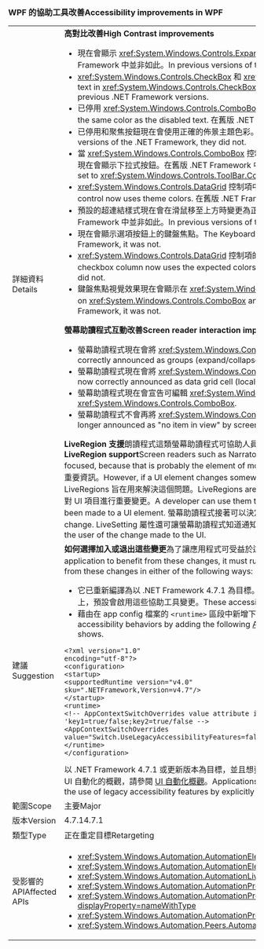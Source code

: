 ### <a name="accessibility-improvements-in-wpf"></a><span data-ttu-id="e0706-101">WPF 的協助工具改善</span><span class="sxs-lookup"><span data-stu-id="e0706-101">Accessibility improvements in WPF</span></span>

|   |   |
|---|---|
|<span data-ttu-id="e0706-102">詳細資料</span><span class="sxs-lookup"><span data-stu-id="e0706-102">Details</span></span>|<span data-ttu-id="e0706-103"><strong>高對比改善</strong></span><span class="sxs-lookup"><span data-stu-id="e0706-103"><strong>High Contrast improvements</strong></span></span><ul><li><span data-ttu-id="e0706-104">現在會顯示 <xref:System.Windows.Controls.Expander> 控制項的焦點。</span><span class="sxs-lookup"><span data-stu-id="e0706-104">The focus for the <xref:System.Windows.Controls.Expander> control is now visible.</span></span> <span data-ttu-id="e0706-105">在舊版 .NET Framework 中並非如此。</span><span class="sxs-lookup"><span data-stu-id="e0706-105">In previous versions of the .NET Framework, it was not.</span></span></li><li><span data-ttu-id="e0706-106"><xref:System.Windows.Controls.CheckBox> 和 <xref:System.Windows.Controls.RadioButton> 控制項在選取時，其中的文字現在比起舊版 .NET Framework 更容易查看。</span><span class="sxs-lookup"><span data-stu-id="e0706-106">The text in <xref:System.Windows.Controls.CheckBox> and <xref:System.Windows.Controls.RadioButton> controls when they are selected is now easier to see than in previous .NET Framework versions.</span></span></li><li><span data-ttu-id="e0706-107">已停用 <xref:System.Windows.Controls.ComboBox> 的框線現在與已停用文字的色彩相同。</span><span class="sxs-lookup"><span data-stu-id="e0706-107">The border of a disabled <xref:System.Windows.Controls.ComboBox> is now the same color as the disabled text.</span></span> <span data-ttu-id="e0706-108">在舊版 .NET Framework 中並非如此。</span><span class="sxs-lookup"><span data-stu-id="e0706-108">In previous versions of the .NET Framework, it was not.</span></span></li><li><span data-ttu-id="e0706-109">已停用和聚焦按鈕現在會使用正確的佈景主題色彩。</span><span class="sxs-lookup"><span data-stu-id="e0706-109">Disabled and focused buttons now use the correct theme color.</span></span> <span data-ttu-id="e0706-110">在舊版 .NET Framework 中並非如此。</span><span class="sxs-lookup"><span data-stu-id="e0706-110">In previous versions of the .NET Framework, they did not.</span></span></li><li><span data-ttu-id="e0706-111">當 <xref:System.Windows.Controls.ComboBox> 控制項的樣式設定為 <xref:System.Windows.Controls.ToolBar.ComboBoxStyleKey?displayProperty=nameWithType> 時，現在會顯示下拉式按鈕。在舊版 .NET Framework 中並非如此。</span><span class="sxs-lookup"><span data-stu-id="e0706-111">The dropdown button is now visible when a <xref:System.Windows.Controls.ComboBox> control's style is set to <xref:System.Windows.Controls.ToolBar.ComboBoxStyleKey?displayProperty=nameWithType>, In previous versions of the .NET Framework, it was not.</span></span></li><li><span data-ttu-id="e0706-112"><xref:System.Windows.Controls.DataGrid> 控制項中的排序指標箭號現在會使用佈景主題色彩。</span><span class="sxs-lookup"><span data-stu-id="e0706-112">The sort indicator arrow in a <xref:System.Windows.Controls.DataGrid> control now uses theme colors.</span></span> <span data-ttu-id="e0706-113">在舊版 .NET Framework 中並非如此。</span><span class="sxs-lookup"><span data-stu-id="e0706-113">In previous versions of the .NET Framework, it did not.</span></span></li><li><span data-ttu-id="e0706-114">預設的超連結樣式現在會在滑鼠移至上方時變更為正確的佈景主題色彩。</span><span class="sxs-lookup"><span data-stu-id="e0706-114">The default hyperlink style now changes to the correct theme color on mouse over.</span></span> <span data-ttu-id="e0706-115">在舊版 .NET Framework 中並非如此。</span><span class="sxs-lookup"><span data-stu-id="e0706-115">In previous versions of the .NET Framework, it did not.</span></span></li><li><span data-ttu-id="e0706-116">現在會顯示選項按鈕上的鍵盤焦點。</span><span class="sxs-lookup"><span data-stu-id="e0706-116">The Keyboard focus on radio buttons is now visible.</span></span> <span data-ttu-id="e0706-117">在舊版 .NET Framework 中並非如此。</span><span class="sxs-lookup"><span data-stu-id="e0706-117">In previous versions of the .NET Framework, it was not.</span></span></li><li><span data-ttu-id="e0706-118"><xref:System.Windows.Controls.DataGrid> 控制項的核取方塊資料行現在會使用鍵盤焦點回饋的預期色彩。</span><span class="sxs-lookup"><span data-stu-id="e0706-118">The <xref:System.Windows.Controls.DataGrid> control's checkbox column now uses the expected colors for keyboard focus feedback.</span></span> <span data-ttu-id="e0706-119">在舊版 .NET Framework 中並非如此。</span><span class="sxs-lookup"><span data-stu-id="e0706-119">In previous versions of the .NET Framework, it did not.</span></span></li><li><span data-ttu-id="e0706-120">鍵盤焦點視覺效果現在會顯示在 <xref:System.Windows.Controls.ComboBox> 和 <xref:System.Windows.Controls.ListBox> 上。</span><span class="sxs-lookup"><span data-stu-id="e0706-120">the Keyboard focus visuals are now visible on <xref:System.Windows.Controls.ComboBox> and <xref:System.Windows.Controls.ListBox>.</span></span> <span data-ttu-id="e0706-121">在舊版 .NET Framework 中並非如此。</span><span class="sxs-lookup"><span data-stu-id="e0706-121">In previous versions of the .NET Framework, it was not.</span></span></li></ul><span data-ttu-id="e0706-122"><strong>螢幕助讀程式互動改善</strong></span><span class="sxs-lookup"><span data-stu-id="e0706-122"><strong>Screen reader interaction improvements</strong></span></span><ul><li><span data-ttu-id="e0706-123">螢幕助讀程式現在會將 <xref:System.Windows.Controls.Expander> 控制項正確宣告為群組 (展開/摺疊)。</span><span class="sxs-lookup"><span data-stu-id="e0706-123"><xref:System.Windows.Controls.Expander> controls are now correctly announced as groups (expand/collapse) by screen readers.</span></span></li><li><span data-ttu-id="e0706-124">螢幕助讀程式現在會將 <xref:System.Windows.Controls.DataGridCell> 控制項正確宣告為資料儲存格 (展開/摺疊)。</span><span class="sxs-lookup"><span data-stu-id="e0706-124"><xref:System.Windows.Controls.DataGridCell> controls are now correctly announced as data grid cell (localized) by screen readers.</span></span></li><li><span data-ttu-id="e0706-125">螢幕助讀程式現在會宣告可編輯 <xref:System.Windows.Controls.ComboBox> 的名稱。</span><span class="sxs-lookup"><span data-stu-id="e0706-125">Screen readers will now announce the name of an editable <xref:System.Windows.Controls.ComboBox>.</span></span></li><li><span data-ttu-id="e0706-126">螢幕助讀程式不會再將 <xref:System.Windows.Controls.PasswordBox> 控制項宣告為「檢視中無任何項目」。</span><span class="sxs-lookup"><span data-stu-id="e0706-126"><xref:System.Windows.Controls.PasswordBox> controls are no longer announced as &quot;no item in view&quot; by screen readers.</span></span></li></ul><span data-ttu-id="e0706-127"><strong>LiveRegion 支援</strong>朗讀程式這類螢幕助讀程式可協助人員了解應用程式 UI 內容，通常是透過描述目前焦點所在 UI 的相關內容，因為這可能是大部分使用者感興趣的項目。</span><span class="sxs-lookup"><span data-stu-id="e0706-127"><strong>LiveRegion support</strong>Screen readers such as Narrator help people know the UI contents of an application, usually by describing something about the UI that's currently focused, because that is probably the element of most interest to the user.</span></span> <span data-ttu-id="e0706-128">不過，如果螢幕某處的 UI 項目變更，而且沒有焦點，則使用者可能不會收到通知，並且可能會遺失重要資訊。</span><span class="sxs-lookup"><span data-stu-id="e0706-128">However, if a UI element changes somewhere in the screen and it does not have the focus, the user may not be informed and miss important information.</span></span> <span data-ttu-id="e0706-129">LiveRegions 旨在用來解決這個問題。</span><span class="sxs-lookup"><span data-stu-id="e0706-129">LiveRegions are meant to solve this problem.</span></span> <span data-ttu-id="e0706-130">開發人員可以使用它們來通知螢幕助讀程式或任何其他 [UI 自動化][UI 自動化概觀](~/docs/framework/ui-automation/ui-automation-overview.md)用戶端，已對 UI 項目進行重要變更。</span><span class="sxs-lookup"><span data-stu-id="e0706-130">A developer can use them to inform the screen reader or any other [UI Automation][UI Automation Overview](~/docs/framework/ui-automation/ui-automation-overview.md) client that an important change has been made to a UI element.</span></span> <span data-ttu-id="e0706-131">螢幕助讀程式接著可以決定如何和何時通知使用者已進行這項變更。</span><span class="sxs-lookup"><span data-stu-id="e0706-131">The screen reader can then decide how and when to inform the user of this change.</span></span> <span data-ttu-id="e0706-132">LiveSetting 屬性還可讓螢幕助讀程式知道通知使用者 UI 所做變更的重要性。</span><span class="sxs-lookup"><span data-stu-id="e0706-132">The LiveSetting property also lets the screen reader know how important it is to inform the user of the change made to the UI.</span></span>|
|<span data-ttu-id="e0706-133">建議</span><span class="sxs-lookup"><span data-stu-id="e0706-133">Suggestion</span></span>|<span data-ttu-id="e0706-134"><strong>如何選擇加入或退出這些變更</strong>為了讓應用程式可受益於這些變更，它必須在 .NET Framework 4.7.1 或更新版本上執行。</span><span class="sxs-lookup"><span data-stu-id="e0706-134"><strong>How to opt in or out of these changes</strong>In order for the application to benefit from these changes, it must run on the .NET Framework 4.7.1 or later.</span></span> <span data-ttu-id="e0706-135">應用程式可以用下列任一種方式受益於這些變更：</span><span class="sxs-lookup"><span data-stu-id="e0706-135">The application can benefit from these changes in either of the following ways:</span></span><ul><li><span data-ttu-id="e0706-136">它已重新編譯為以 .NET Framework 4.7.1 為目標。</span><span class="sxs-lookup"><span data-stu-id="e0706-136">It is recompiled to target the .NET Framework 4.7.1.</span></span> <span data-ttu-id="e0706-137">在以 .NET Framework 4.7.1 或更新版本為目標的 WPF 應用程式上，預設會啟用這些協助工具變更。</span><span class="sxs-lookup"><span data-stu-id="e0706-137">These accessibility changes are enabled by default on WPF applications that target the .NET Framework 4.7.1 or later.</span></span></li><li><span data-ttu-id="e0706-138">藉由在 app config 檔案的 <code>&lt;runtime&gt;</code> 區段中新增下列 [AppContext 參數](~/docs/framework/configure-apps/file-schema/runtime/appcontextswitchoverrides-element.md)，並將它設定為 false，選擇退出舊版協助工具行為，如下列範例所示。</span><span class="sxs-lookup"><span data-stu-id="e0706-138">It opts out of the legacy accessibility behaviors by adding the following [AppContext Switch](~/docs/framework/configure-apps/file-schema/runtime/appcontextswitchoverrides-element.md) in the <code>&lt;runtime&gt;</code> section of the app config file and setting it to false, as the following example shows.</span></span></li></ul><pre><code>&lt;?xml version=&quot;1.0&quot; encoding=&quot;utf-8&quot;?&gt;&#13;&#10;&lt;configuration&gt;&#13;&#10;&lt;startup&gt;&#13;&#10;&lt;supportedRuntime version=&quot;v4.0&quot; sku=&quot;.NETFramework,Version=v4.7&quot;/&gt;&#13;&#10;&lt;/startup&gt;&#13;&#10;&lt;runtime&gt;&#13;&#10;&lt;!-- AppContextSwitchOverrides value attribute is in the form of &#39;key1=true/false;key2=true/false  --&gt;&#13;&#10;&lt;AppContextSwitchOverrides value=&quot;Switch.UseLegacyAccessibilityFeatures=false&quot; /&gt;&#13;&#10;&lt;/runtime&gt;&#13;&#10;&lt;/configuration&gt;&#13;&#10;</code></pre><span data-ttu-id="e0706-139">以 .NET Framework 4.7.1 或更新版本為目標，並且想要保留舊版協助工具行為的應用程式，可以藉由明確將此 AppContext 參數設為 <code>true</code>，選擇使用舊版的協助工具功能。如需 UI 自動化的概觀，請參閱 [UI 自動化概觀](~/docs/framework/ui-automation/ui-automation-overview.md)。</span><span class="sxs-lookup"><span data-stu-id="e0706-139">Applications that target the .NET Framework 4.7.1 or later and want to preserve the legacy accessibility behavior can opt in to the use of legacy accessibility features by explicitly setting this AppContext switch to <code>true</code>.For an overview of UI automation, see the [UI Automation Overview](~/docs/framework/ui-automation/ui-automation-overview.md).</span></span>|
|<span data-ttu-id="e0706-140">範圍</span><span class="sxs-lookup"><span data-stu-id="e0706-140">Scope</span></span>|<span data-ttu-id="e0706-141">主要</span><span class="sxs-lookup"><span data-stu-id="e0706-141">Major</span></span>|
|<span data-ttu-id="e0706-142">版本</span><span class="sxs-lookup"><span data-stu-id="e0706-142">Version</span></span>|<span data-ttu-id="e0706-143">4.7.1</span><span class="sxs-lookup"><span data-stu-id="e0706-143">4.7.1</span></span>|
|<span data-ttu-id="e0706-144">類型</span><span class="sxs-lookup"><span data-stu-id="e0706-144">Type</span></span>|<span data-ttu-id="e0706-145">正在重定目標</span><span class="sxs-lookup"><span data-stu-id="e0706-145">Retargeting</span></span>|
|<span data-ttu-id="e0706-146">受影響的 API</span><span class="sxs-lookup"><span data-stu-id="e0706-146">Affected APIs</span></span>|<ul><li><xref:System.Windows.Automation.AutomationElementIdentifiers.LiveSettingProperty?displayProperty=nameWithType></li><li><xref:System.Windows.Automation.AutomationElementIdentifiers.LiveRegionChangedEvent?displayProperty=nameWithType></li><li><xref:System.Windows.Automation.AutomationLiveSetting?displayProperty=nameWithType></li><li><xref:System.Windows.Automation.AutomationProperties.LiveSettingProperty?displayProperty=nameWithType></li><li><xref:System.Windows.Automation.AutomationProperties.SetLiveSetting(System.Windows.DependencyObject,System.Windows.Automation.AutomationLiveSetting)?displayProperty=nameWithType></li><li><xref:System.Windows.Automation.AutomationProperties.GetLiveSetting(System.Windows.DependencyObject)?displayProperty=nameWithType></li><li><xref:System.Windows.Automation.Peers.AutomationPeer.GetLiveSettingCore?displayProperty=nameWithType></li></ul>|

